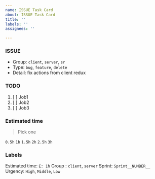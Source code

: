 ```yaml
---
name: ISSUE Task Card
about: ISSUE Task Card
title: ''
labels: ''
assignees: ''

---
```


### ISSUE
- Group: `client`, `server`, `sr`
- Type: `bug`, `feature`, `delete`
- Detail: fix actions from client redux
### TODO
1. [ ] Job1
2. [ ] Job2
3. [ ] Job3
### Estimated time
> Pick one

`0.5h`
`1h`
`1.5h`
`2h`
`2.5h`
`3h`
### Labels
Estimated time: `E: 1h`
Group : `client`, `server`
Sprint: `Sprint__NUMBER__`
Urgency: `High`, `Middle`, `Low`
